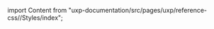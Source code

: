 
import Content from "uxp-documentation/src/pages/uxp/reference-css//Styles/index";

<Content query="product=xd"/>
